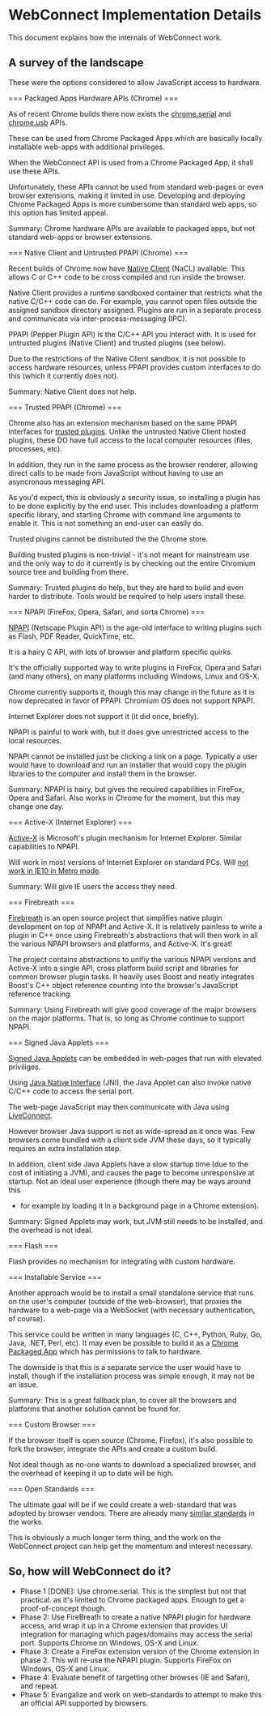 WebConnect Implementation Details
=================================

This document explains how the internals of WebConnect work.

A survey of the landscape
-------------------------

These were the options considered to allow JavaScript access to hardware.

=== Packaged Apps Hardware APIs (Chrome) ===

As of recent Chrome builds there now exists the 
[chrome.serial](http://developer.chrome.com/trunk/apps/serial.html) and
[chrome.usb](http://developer.chrome.com/trunk/apps/usb.html) APIs.

These can be used from Chrome Packaged Apps which are basically locally
installable web-apps with additional privileges.

When the WebConnect API is used from a Chrome Packaged App, it shall use
these APIs.

Unfortunately, these APIs cannot be used from standard web-pages or even
browser extensions, making it limited in use. Developing and deploying
Chrome Packaged Apps is more cumbersome than standard web apps, so this
option has limited appeal.

Summary: Chrome hardware APIs are available to packaged apps, but not
standard web-apps or browser extensions.


=== Native Client and Untrusted PPAPI (Chrome) ===

Recent builds of Chrome now have [Native Client](https://developers.google.com/native-client/)
(NaCL) available. This allows C
or C++ code to be cross compiled and run inside the browser.

Native Client provides a runtime sandboxed container that restricts what
the native C/C++ code can do. For example, you cannot open files outside
the assigned sandbox directory assigned. Plugins are run in a separate
process and communicate via inter-process-messaging (IPC).

PPAPI (Pepper Plugin API) is the C/C++ API you interact with. It is used
for untrusted plugins (Native Client) and trusted plugins (see below).

Due to the restrictions of the Native Client sandbox, it is not possible
to access hardware resources, unless PPAPI provides custom interfaces to
do this (which it currently does not). 

Summary: Native Client does not help.


=== Trusted PPAPI (Chrome) ===

Chrome also has an extension mechanism based on the same PPAPI interfaces
for [trusted plugins](http://www.chromium.org/nativeclient/getting-started/getting-started-background-and-basics#TOC-Trusted-vs-Untrusted).
Unlike the untrusted Native Client hosted plugins,
these DO have full access to the local computer resources (files, processes,
etc). 

In addition, they run in the same process as the browser renderer,
allowing direct calls to be made from JavaScript without having to use an
asyncronous messaging API.

As you'd expect, this is obviously a security issue, so installing a plugin
has to be done explicitly by the end user. This includes downloading a
platform specific library, and starting Chrome with command line arguments
to enable it. This is not something an end-user can easily do.

Trusted plugins cannot be distributed the the Chrome store.

Building trusted plugins is non-trivial - it's not meant for mainstream
use and the only way to do it currently is by checking out the entire
Chromium source tree and building from there.

Summary: Trusted plugins do help, but they are hard to build and even harder
to distribute. Tools would be required to help users install these.


=== NPAPI (FireFox, Opera, Safari, and sorta Chrome) ===

[NPAPI](http://en.wikipedia.org/wiki/NPAPI) (Netscape Plugin API) 
is the age-old interface to writing plugins
such as Flash, PDF Reader, QuickTime, etc.

It is a hairy C API, with lots of browser and platform specific quirks.

It's the officially supported way to write plugins in FireFox, Opera and
Safari (and many others), on many platforms including Windows, Linux and
OS-X.

Chrome currently supports it, though this may change in the future as it
is now deprecated in favor of PPAPI. Chromium OS does not support NPAPI.

Internet Explorer does not support it (it did once, briefly).

NPAPI is painful to work with, but it does give unrestricted access to
the local resources.

NPAPI cannot be installed just be clicking a link on a page. Typically a
user would have to download and run an installer that would copy the
plugin libraries to the computer and install them in the browser.

Summary: NPAPI is hairy, but gives the required capabilities in FireFox,
Opera and Safari. Also works in Chrome for the moment, but this may
change one day.


=== Active-X (Internet Explorer) ===

[Active-X](http://en.wikipedia.org/wiki/ActiveX) is
Microsoft's plugin mechanism for Internet Explorer. Similar capabilities
to NPAPI.

Will work in most versions of Internet Explorer on standard PCs. Will [not
work in IE10 in Metro mode](http://msdn.microsoft.com/en-us/library/ie/hh968248(v=vs.85).aspx).

Summary: Will give IE users the access they need.


=== Firebreath ===

[Firebreath](http://firebreath.org) is an open source project that simplifies native plugin
development on top of NPAPI and Active-X. It is relatively painless
to write a plugin in C++ once using Firebreath's abstractions that
will then work in all the various NPAPI browsers and platforms, and
Active-X. It's great!

The project contains abstractions to unifiy the various NPAPI versions
and Active-X into a single API, cross platform build script and libraries
for common browser plugin tasks. It heavily uses Boost and neatly
integrates Boost's C++ object reference counting into the browser's
JavaScript reference tracking.

Summary: Using Firebreath will give good coverage of the major browsers
on the major platforms. That is, so long as Chrome continue to support
NPAPI.


=== Signed Java Applets ===

[Signed Java Applets](http://en.wikipedia.org/wiki/Java_applet#Signed)
can be embedded in web-pages that run with elevated priviliges.

Using [Java Native Interface](http://en.wikipedia.org/wiki/Java_Native_Interface)
(JNI), the Java Applet can also invoke native C/C++ code to access the serial port.

The web-page JavaScript may then communicate with Java using
[LiveConnect](http://en.wikipedia.org/wiki/LiveConnect).

However browser Java support is not as wide-spread as it once was. Few
browsers come bundled with a client side JVM these days, so it typically
requires an extra installation step.

In addition, client side Java Applets have a slow startup time (due to the
cost of initiating a JVM), and causes the page to become unresponsive at
startup. Not an ideal user experience (though there may be ways around this
- for example by loading it in a background page in a Chrome extension).

Summary: Signed Applets may work, but JVM still needs to be installed, and
the overhead is not ideal.


=== Flash ===

Flash provides no mechanism for integrating with custom hardware.


=== Installable Service ===

Another approach would be to install a small standalone service that runs 
on the user's computer (outside of the web-browser), that proxies the
hardware to a web-page via a WebSocket (with necessary authentication,
of course).

This service could be written in many languages (C, C++, Python, Ruby,
Go, Java, .NET, Perl, etc). It may even be possible to build it as a
[Chrome Packaged App](http://developer.chrome.com/apps/about_apps.html)
which has permissions to talk to hardware.

The downside is that this is a separate service the user would have to
install, though if the installation process was simple enough, it may
not be an issue.

Summary: This is a great fallback plan, to cover all the browsers and
platforms that another solution cannot be found for.


=== Custom Browser ===

If the browser itself is open source (Chrome, Firefox), it's also possible
to fork the browser, integrate the APIs and create a custom build.

Not ideal though as no-one wants to download a specialized browser, and
the overhead of keeping it up to date will be high.


=== Open Standards ===

The ultimate goal will be if we could create a web-standard that was adopted
by browser vendors. There are already many
[similar standards](http://www.w3.org/TR/#tr_Javascript_APIs) in the works.

This is obviously a much longer term thing, and the work on the WebConnect
project can help get the momentum and interest necessary.



So, how will WebConnect do it?
------------------------------

*   Phase 1 [DONE]: Use chrome.serial. This is the simplest but not that practical.
    as it's limited to Chrome packaged apps. Enough to get a proof-of-concept though.
*   Phase 2: Use FireBreath to create a native NPAPI plugin for hardware access, and
    wrap it up in a Chrome extension that provides UI integration for managing which
    pages/domains may access the serial port. Supports Chrome on Windows, OS-X and Linux.
*   Phase 3: Create a FireFox extension version of the Chrome extension in phase 2.
    This will re-use the NPAPI plugin. Supports FireFox on Windows, OS-X and Linux.
*   Phase 4: Evaluate benefit of targetting other browses (IE and Safari), and repeat.
*   Phase 5: Evangalize and work on web-standards to attempt to make this an official
    API supported by browsers.




    

